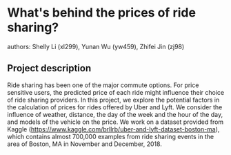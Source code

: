 # What's behind the prices of ride sharing?

authors: Shelly Li (xl299), Yunan Wu (yw459), Zhifei Jin (zj98)

## Project description

Ride sharing has been one of the major commute options. For price sensitive users, the predicted price of each ride might influence their choice of ride sharing providers.
In this project, we explore the potential factors in the calculation of prices for rides offered by Uber and Lyft. We consider the influence of weather, distance, the day of the week and the hour of the day, and models of the vehicle on the price. We work on a dataset provided from Kaggle (https://www.kaggle.com/brllrb/uber-and-lyft-dataset-boston-ma), which contains almost 700,000 examples from ride sharing events in the area of Boston, MA in November and December, 2018.
